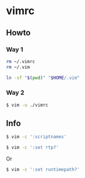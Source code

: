 

# vimrc

## Howto


### Way 1

``` sh
rm ~/.vimrc
rm ~/.vim
```

``` sh
ln -sf "$(pwd)" "$HOME/.vim"
```

### Way 2


``` sh
$ vim -u ./vimrc
```


## Info

``` sh
$ vim -c ':scriptnames'
```

``` sh
$ vim -c ':set rtp?'
```

Or

``` sh
$ vim -c ':set runtimepath?'
```
